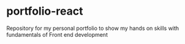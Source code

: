 # portfolio-react
Repository for my personal portfolio to show my hands on skills with fundamentals of Front end development
